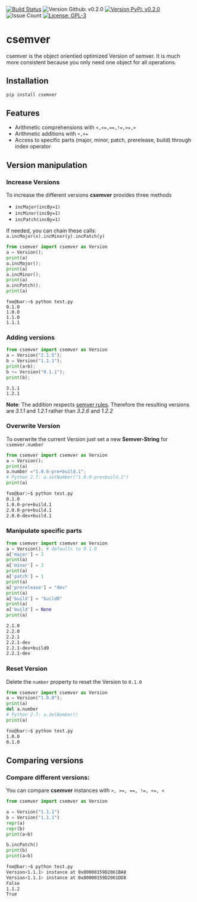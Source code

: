 [![Build Status](https://travis-ci.com/Sebi2020/csemver.svg?branch=master)](https://travis-ci.com/Sebi2020/csemver)
![Version Github: v0.2.0](https://img.shields.io/github/release/sebi2020/csemver.svg?colorB=green&style=flat)
[![Version PyPi: v0.2.0](https://img.shields.io/pypi/v/csemver.svg?colorB=green&style=flat)](https://pypi.org/project/csemver/)
![Issue Count](https://img.shields.io/github/issues-raw/sebi2020/csemver.svg?style=flat)
[![License: GPL-3](https://img.shields.io/github/license/sebi2020/csemver.svg?colorB=green&style=social)](https://github.com/Sebi2020/csemver/blob/master/LICENSE.md)
# csemver
csemver is the object orientied optimized Version of semver. It is much more consistent because you only need one object for all operations.
## Installation
```bash
pip install csemver
```
## Features
- Arithmetic comprehensions with `<,<=,==,!=,>=,>`
- Arithmetic additions with `+,+=`
- Access to specific parts (major, minor, patch, prerelease, build) through index operator

## Version manipulation
### Increase Versions
To increase the different versions **csemver** provides three methods
- `incMajor(incBy=1)`
- `incMinor(incBy=1)`
- `incPatch(incBy=1)`

If needed, you can chain these calls: `a.incMajor(x).incMinor(y).incPatch(y)`

```python
from csemver import csemver as Version
a = Version();
print(a)
a.incMajor();
print(a)
a.incMinor();
print(a)
a.incPatch();
print(a)
```

```console
foo@bar:~$ python test.py
0.1.0
1.0.0
1.1.0
1.1.1
```
### Adding versions
```python
from csemver import csemver as Version
a = Version("2.1.5");
b = Version("1.1.1");
print(a+b);
b += Version("0.1.1");
print(b);
```
```console
3.1.1
1.2.1
```
**Note**: The addition respects [semver rules](https://semver.org/#semantic-versioning-specification-semver). Therefore the resulting versions are *3.1.1* and *1.2.1*  rather than *3.2.6* and *1.2.2*

### Overwrite Version
To overwrite the current Version just set a new **Semver-String** for `csemver.number`
```python
from csemver import csemver as Version
a = Version();
print(a)
a.number ="1.0.0-pre+build.1";
# Python 2.7: a.setNumber("1.0.0-pre+build.1")
print(a)
```
```bash
foo@bar:~$ python test.py
0.1.0
1.0.0-pre+build.1
2.0.0-pre+build.1
2.0.0-dev+build.1
```

### Manipulate specific parts
```python
from csemver import csemver as Version
a = Version(); # defaults to 0.1.0
a['major'] = 2
print(a)
a['minor'] = 2
print(a)
a['patch'] = 1
print(a)
a['prerelease'] = "dev"
print(a)
a['build'] = "build0"
print(a)
a['build'] = None
print(a)
```

```bash
2.1.0
2.2.0
2.2.1
2.2.1-dev
2.2.1-dev+build0
2.2.1-dev
```
### Reset Version
Delete the `number` property to reset the Version to `0.1.0`
```python
from csemver import csemver as Version
a = Version("1.0.0");
print(a)
del a.number
# Python 2.7: a.delNumber()
print(a)
```

```bash
foo@bar:~$ python test.py
1.0.0
0.1.0
```
## Comparing versions
### Compare different versions:
You can compare **csemver** instances with `>, >=, ==, !=, <=, <`
```python
from csemver import csemver as Version

a = Version("1.1.1")
b = Version("1.1.1")
repr(a)
repr(b)
print(a<b)

b.incPatch()
print(b)
print(a<b)
```

```bash
foo@bar:~$ python test.py
Version<1.1.1> instance at 0x00000159D2061BA8
Version<1.1.1> instance at 0x00000159D2061DD8
False
1.1.2
True
```